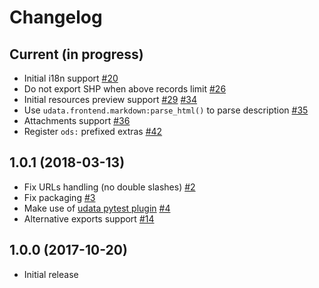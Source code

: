# Changelog

## Current (in progress)

- Initial i18n support [#20](https://github.com/opendatateam/udata-ods/pull/20)
- Do not export SHP when above records limit [#26](https://github.com/opendatateam/udata-ods/pull/20)
- Initial resources preview support [#29](https://github.com/opendatateam/udata-ods/pull/29) [#34](https://github.com/opendatateam/udata-ods/pull/34)
- Use `udata.frontend.markdown:parse_html()` to parse description [#35](https://github.com/opendatateam/udata-ods/pull/35)
- Attachments support [#36](https://github.com/opendatateam/udata-ods/pull/36)
- Register `ods:` prefixed extras [#42](https://github.com/opendatateam/udata-ods/pull/42)

## 1.0.1 (2018-03-13)

- Fix URLs handling (no double slashes) [#2](https://github.com/opendatateam/udata-ods/pull/2)
- Fix packaging [#3](https://github.com/opendatateam/udata-ods/pull/3)
- Make use of [udata pytest plugin](opendatateam/udata#1400) [#4](https://github.com/opendatateam/udata-ods/pull/4)
- Alternative exports support [#14](https://github.com/opendatateam/udata-ods/pull/14)

## 1.0.0 (2017-10-20)

- Initial release
